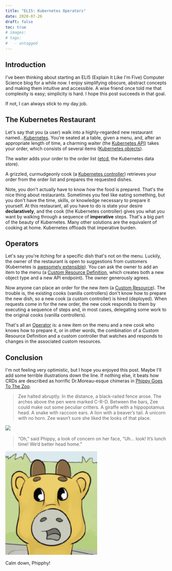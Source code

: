 ```yaml
---
title: "ELI5: Kubernetes Operators"
date: 2020-07-26
draft: false
toc: true
# images:
# tags:
#   - untagged
---
```

## Introduction

I've been thinking about starting an ELI5 (Explain It Like I'm Five) Computer Science blog for a while now. I enjoy simplifying obscure, abstract concepts and making them intuitive and accessible. A wise friend once told me that complexity is easy; simplicity is hard. I hope this post succeeds in that goal.

If not, I can always stick to my day job. 

## The Kubernetes Restaurant

Let's say that you (a user) walk into a highly-regarded new restaurant named...[Kubernetes](https://kubernetes.io/). You're seated at a table, given a menu, and, after an appropriate length of time, a charming waiter (the [Kubernetes API](https://kubernetes.io/docs/concepts/overview/kubernetes-api/)) takes your order, which consists of several items ([Kubernetes objects](https://kubernetes.io/docs/concepts/overview/working-with-objects/)). 

The waiter adds your order to the order list ([etcd](https://kubernetes.io/docs/concepts/overview/components/#etcd), the Kubernetes data store).

A grizzled, curmudgeonly cook (a [Kubernetes controller](https://kubernetes.io/docs/concepts/architecture/controller/)) retrieves your order from the order list and prepares the requested dishes.

Note, you don't actually have to know how the food is prepared. That's the nice thing about restaurants. Sometimes you feel like eating something, but you don't have the time, skills, or knowledge necessary to prepare it yourself. At this restaurant, all you have to do is state your desire **declaratively**, and the cook (the Kubernetes controller) gives you what you want by walking through a sequence of **imperative** steps. That's a big part of the beauty of Kubernetes. Many other solutions are the equivalent of cooking at home. Kubernetes offloads that imperative burden. 

## Operators

Let's say you're itching for a specific dish that's not on the menu. Luckily, the owner of the restaurant is open to suggestions from customers (Kubernetes is [awesomely extensible](https://kubernetes.io/docs/concepts/extend-kubernetes/extend-cluster/)). You can ask the owner to add an item to the menu (a [Custom Resource Definition](https://kubernetes.io/docs/tasks/extend-kubernetes/custom-resources/custom-resource-definitions/), which creates both a new object type and a new API endpoint). The owner generously agrees.

Now anyone can place an order for the new item (a [Custom Resource](https://kubernetes.io/docs/concepts/extend-kubernetes/api-extension/custom-resources/)). The trouble is, the existing cooks (vanilla controllers) don't know how to prepare the new dish, so a new cook (a custom controller) is hired (deployed). When requests come in for the new order, the new cook responds to them by executing a sequence of steps and, in most cases, delegating some work to the original cooks (vanilla controllers). 

That's all an [Operator](https://kubernetes.io/docs/concepts/extend-kubernetes/operator/) is: a new item on the menu and a new cook who knows how to prepare it, or in other words, the combination of a Custom Resource Definition and a custom controller that watches and responds to changes in the associated custom resources. 

## Conclusion

I'm not feeling very optimistic, but I hope you enjoyed this post. Maybe I'll add some terrible illustrations down the line. If nothing else, it beats how CRDs are described as horrific Dr.Moreau-esque chimeras in [Phippy Goes To The Zoo](https://www.cncf.io/phippy-goes-to-the-zoo-book/).

> Zee halted abruptly. In the distance, a black-railed fence arose. The arches above the pen were marked C-R-D. Between the bars, Zee could make out some peculiar critters. A giraffe with a hippopotamus head. A snake with raccoon ears. A lion with a beaver’s tail. A unicorn with no horn. Zee wasn’t sure she liked the looks of that place.

![](https://www.cncf.io/wp-content/uploads/2018/12/phippy-goes-to-the-zoo-18-1.png)

> “Oh,” said Phippy, a look of concern on her face, “Uh… look! It’s lunch time! We’d better head home.”

![](/img/phippy.png)

Calm down, Phipphy!

